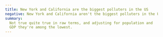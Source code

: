 ```yaml
---
title: New York and California are the biggest polluters in the US
negative: New York and California aren't the biggest polluters in the US
summary:
  Not true quite true in raw terms, and adjusting for population and
  GDP they're among the lowest.
---
```

